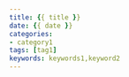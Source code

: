 ```yaml
---
title: {{ title }}
date: {{ date }}
categories:
- category1
tags: [tag1]
keywords: keywords1,keyword2
---
```

